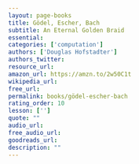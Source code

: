 ```yaml
---
layout: page-books
title: Gödel, Escher, Bach
subtitle: An Eternal Golden Braid
essential: 
categories: ['computation']
authors: ['Douglas Hofstadter']
authors_twitter: 
resource_url: 
amazon_url: https://amzn.to/2w50C1t
wikipedia_url: 
free_url: 
permalink: books/gödel-escher-bach
rating_order: 10
lesson: ['']
quote: ""
audio_url: 
free_audio_url: 
goodreads_url: 
description: ""
---
```

